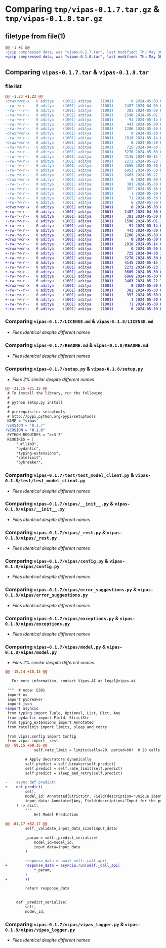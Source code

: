 # Comparing `tmp/vipas-0.1.7.tar.gz` & `tmp/vipas-0.1.8.tar.gz`

## filetype from file(1)

```diff
@@ -1 +1 @@
-gzip compressed data, was "vipas-0.1.7.tar", last modified: Thu May 30 07:00:51 2024, max compression
+gzip compressed data, was "vipas-0.1.8.tar", last modified: Thu May 30 08:05:44 2024, max compression
```

## Comparing `vipas-0.1.7.tar` & `vipas-0.1.8.tar`

### file list

```diff
@@ -1,23 +1,23 @@
-drwxrwxr-x   0 aditya    (1001) aditya    (1001)        0 2024-05-30 07:00:51.151590 vipas-0.1.7/
--rw-rw-r--   0 aditya    (1001) aditya    (1001)     2487 2024-04-30 05:46:43.000000 vipas-0.1.7/LICENSE.md
--rw-r--r--   0 aditya    (1001) aditya    (1001)      381 2024-05-30 07:00:51.151590 vipas-0.1.7/PKG-INFO
--rw-rw-r--   0 aditya    (1001) aditya    (1001)     1598 2024-05-01 12:56:58.000000 vipas-0.1.7/README.md
--rw-rw-r--   0 aditya    (1001) aditya    (1001)       91 2024-05-14 08:16:21.000000 vipas-0.1.7/pyproject.toml
--rw-rw-r--   0 aditya    (1001) aditya    (1001)      443 2024-05-30 07:00:51.151590 vipas-0.1.7/setup.cfg
--rw-rw-r--   0 aditya    (1001) aditya    (1001)     1286 2024-05-30 07:00:05.000000 vipas-0.1.7/setup.py
-drwxrwxr-x   0 aditya    (1001) aditya    (1001)        0 2024-05-30 07:00:51.151590 vipas-0.1.7/test/
--rw-rw-r--   0 aditya    (1001) aditya    (1001)     2818 2024-05-14 08:16:21.000000 vipas-0.1.7/test/test_model_client.py
-drwxrwxr-x   0 aditya    (1001) aditya    (1001)        0 2024-05-30 07:00:51.151590 vipas-0.1.7/vipas/
--rw-rw-r--   0 aditya    (1001) aditya    (1001)      725 2024-04-30 15:42:34.000000 vipas-0.1.7/vipas/__init__.py
--rw-rw-r--   0 aditya    (1001) aditya    (1001)     3270 2024-05-30 06:56:34.000000 vipas-0.1.7/vipas/_rest.py
--rw-rw-r--   0 aditya    (1001) aditya    (1001)     4145 2024-05-15 18:08:55.000000 vipas-0.1.7/vipas/config.py
--rw-rw-r--   0 aditya    (1001) aditya    (1001)     2272 2024-05-23 12:40:14.000000 vipas-0.1.7/vipas/error_suggestions.py
--rw-rw-r--   0 aditya    (1001) aditya    (1001)     3665 2024-05-30 06:48:54.000000 vipas-0.1.7/vipas/exceptions.py
--rw-rw-r--   0 aditya    (1001) aditya    (1001)     6953 2024-05-30 06:52:00.000000 vipas-0.1.7/vipas/model.py
--rw-rw-r--   0 aditya    (1001) aditya    (1001)     2463 2024-05-22 14:37:58.000000 vipas-0.1.7/vipas/vipas_logger.py
-drwxrwxr-x   0 aditya    (1001) aditya    (1001)        0 2024-05-30 07:00:51.151590 vipas-0.1.7/vipas.egg-info/
--rw-r--r--   0 aditya    (1001) aditya    (1001)      381 2024-05-30 07:00:51.000000 vipas-0.1.7/vipas.egg-info/PKG-INFO
--rw-rw-r--   0 aditya    (1001) aditya    (1001)      357 2024-05-30 07:00:51.000000 vipas-0.1.7/vipas.egg-info/SOURCES.txt
--rw-rw-r--   0 aditya    (1001) aditya    (1001)        1 2024-05-30 07:00:51.000000 vipas-0.1.7/vipas.egg-info/dependency_links.txt
--rw-rw-r--   0 aditya    (1001) aditya    (1001)       71 2024-05-30 07:00:51.000000 vipas-0.1.7/vipas.egg-info/requires.txt
--rw-rw-r--   0 aditya    (1001) aditya    (1001)        6 2024-05-30 07:00:51.000000 vipas-0.1.7/vipas.egg-info/top_level.txt
+drwxrwxr-x   0 aditya    (1001) aditya    (1001)        0 2024-05-30 08:05:44.149808 vipas-0.1.8/
+-rw-rw-r--   0 aditya    (1001) aditya    (1001)     2487 2024-04-30 05:46:43.000000 vipas-0.1.8/LICENSE.md
+-rw-r--r--   0 aditya    (1001) aditya    (1001)      381 2024-05-30 08:05:44.149808 vipas-0.1.8/PKG-INFO
+-rw-rw-r--   0 aditya    (1001) aditya    (1001)     1598 2024-05-01 12:56:58.000000 vipas-0.1.8/README.md
+-rw-rw-r--   0 aditya    (1001) aditya    (1001)       91 2024-05-14 08:16:21.000000 vipas-0.1.8/pyproject.toml
+-rw-rw-r--   0 aditya    (1001) aditya    (1001)      443 2024-05-30 08:05:44.149808 vipas-0.1.8/setup.cfg
+-rw-rw-r--   0 aditya    (1001) aditya    (1001)     1286 2024-05-30 08:04:53.000000 vipas-0.1.8/setup.py
+drwxrwxr-x   0 aditya    (1001) aditya    (1001)        0 2024-05-30 08:05:44.145808 vipas-0.1.8/test/
+-rw-rw-r--   0 aditya    (1001) aditya    (1001)     2818 2024-05-14 08:16:21.000000 vipas-0.1.8/test/test_model_client.py
+drwxrwxr-x   0 aditya    (1001) aditya    (1001)        0 2024-05-30 08:05:44.145808 vipas-0.1.8/vipas/
+-rw-rw-r--   0 aditya    (1001) aditya    (1001)      725 2024-04-30 15:42:34.000000 vipas-0.1.8/vipas/__init__.py
+-rw-rw-r--   0 aditya    (1001) aditya    (1001)     3270 2024-05-30 06:56:34.000000 vipas-0.1.8/vipas/_rest.py
+-rw-rw-r--   0 aditya    (1001) aditya    (1001)     4145 2024-05-15 18:08:55.000000 vipas-0.1.8/vipas/config.py
+-rw-rw-r--   0 aditya    (1001) aditya    (1001)     2272 2024-05-23 12:40:14.000000 vipas-0.1.8/vipas/error_suggestions.py
+-rw-rw-r--   0 aditya    (1001) aditya    (1001)     3665 2024-05-30 06:48:54.000000 vipas-0.1.8/vipas/exceptions.py
+-rw-rw-r--   0 aditya    (1001) aditya    (1001)     6969 2024-05-30 07:58:49.000000 vipas-0.1.8/vipas/model.py
+-rw-rw-r--   0 aditya    (1001) aditya    (1001)     2463 2024-05-22 14:37:58.000000 vipas-0.1.8/vipas/vipas_logger.py
+drwxrwxr-x   0 aditya    (1001) aditya    (1001)        0 2024-05-30 08:05:44.145808 vipas-0.1.8/vipas.egg-info/
+-rw-r--r--   0 aditya    (1001) aditya    (1001)      381 2024-05-30 08:05:44.000000 vipas-0.1.8/vipas.egg-info/PKG-INFO
+-rw-rw-r--   0 aditya    (1001) aditya    (1001)      357 2024-05-30 08:05:44.000000 vipas-0.1.8/vipas.egg-info/SOURCES.txt
+-rw-rw-r--   0 aditya    (1001) aditya    (1001)        1 2024-05-30 08:05:44.000000 vipas-0.1.8/vipas.egg-info/dependency_links.txt
+-rw-rw-r--   0 aditya    (1001) aditya    (1001)       71 2024-05-30 08:05:44.000000 vipas-0.1.8/vipas.egg-info/requires.txt
+-rw-rw-r--   0 aditya    (1001) aditya    (1001)        6 2024-05-30 08:05:44.000000 vipas-0.1.8/vipas.egg-info/top_level.txt
```

### Comparing `vipas-0.1.7/LICENSE.md` & `vipas-0.1.8/LICENSE.md`

 * *Files identical despite different names*

### Comparing `vipas-0.1.7/README.md` & `vipas-0.1.8/README.md`

 * *Files identical despite different names*

### Comparing `vipas-0.1.7/setup.py` & `vipas-0.1.8/setup.py`

 * *Files 2% similar despite different names*

```diff
@@ -21,15 +21,15 @@
 # To install the library, run the following
 #
 # python setup.py install
 #
 # prerequisite: setuptools
 # http://pypi.python.org/pypi/setuptools
 NAME = "vipas"
-VERSION = "0.1.7"
+VERSION = "0.1.8"
 PYTHON_REQUIRES = ">=3.7"
 REQUIRES = [
     "urllib3",
     "pydantic",
     "typing-extensions",
     "ratelimit",
     "pybreaker",
```

### Comparing `vipas-0.1.7/test/test_model_client.py` & `vipas-0.1.8/test/test_model_client.py`

 * *Files identical despite different names*

### Comparing `vipas-0.1.7/vipas/__init__.py` & `vipas-0.1.8/vipas/__init__.py`

 * *Files identical despite different names*

### Comparing `vipas-0.1.7/vipas/_rest.py` & `vipas-0.1.8/vipas/_rest.py`

 * *Files identical despite different names*

### Comparing `vipas-0.1.7/vipas/config.py` & `vipas-0.1.8/vipas/config.py`

 * *Files identical despite different names*

### Comparing `vipas-0.1.7/vipas/error_suggestions.py` & `vipas-0.1.8/vipas/error_suggestions.py`

 * *Files identical despite different names*

### Comparing `vipas-0.1.7/vipas/exceptions.py` & `vipas-0.1.8/vipas/exceptions.py`

 * *Files identical despite different names*

### Comparing `vipas-0.1.7/vipas/model.py` & `vipas-0.1.8/vipas/model.py`

 * *Files 2% similar despite different names*

```diff
@@ -15,14 +15,15 @@
   
   For more information, contact Vipas.AI at legal@vipas.ai
 
 """  # noqa: E501
 import os
 import pybreaker
 import json
+import asyncio
 from typing import Tuple, Optional, List, Dict, Any
 from pydantic import Field, StrictStr
 from typing_extensions import Annotated
 from ratelimit import limits, sleep_and_retry
 
 from vipas.config import Config
 from vipas import _rest
@@ -59,15 +60,15 @@
             self.rate_limit = limits(calls=20, period=60)  # 20 calls per minute
         
         # Apply decorators dynamically
         self.predict = self.breaker(self.predict)
         self.predict = self.rate_limit(self.predict)
         self.predict = sleep_and_retry(self.predict)
 
-    async def predict(
+    def predict(
         self,
         model_id: Annotated[StrictStr, Field(description="Unique identifier for the model from which the prediction is requested")],
         input_data: Annotated[Any, Field(description="Input for the prediction")],
     ) -> dict:
         """
             Get Model Prediction
 
@@ -81,17 +82,17 @@
         self._validate_input_data_size(input_data)
 
         _param = self._predict_serialize(
             model_id=model_id,
             input_data=input_data
         )
 
-        response_data = await self._call_api(
+        response_data = asyncio.run(self._call_api(
             *_param,
-        )
+        ))
 
         return response_data
 
 
     def _predict_serialize(
         self,
         model_id,
```

### Comparing `vipas-0.1.7/vipas/vipas_logger.py` & `vipas-0.1.8/vipas/vipas_logger.py`

 * *Files identical despite different names*


